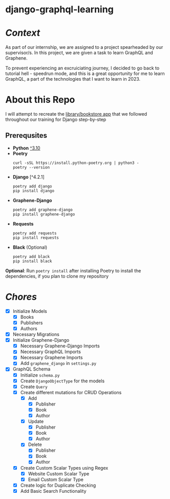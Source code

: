 # **django-graphql-learning**

# ***Context***
As part of our internship, we are assigned to a project spearheaded by our supervisor/s. In this project, we are given a task to learn GraphQL and Graphene. 

To prevent experiencing an excruiciating journey, I decided to go back to tutorial hell - speedrun mode, and this is a great opportunity for me to learn GraphQL, a part of the technologies that I want to learn in 2023.

# **About this Repo**
I will attempt to recreate the [library/bookstore app]((https://github.com/louispawaon/mugna-django-training)) that we followed throughout our training for Django step-by-step

## **Prerequsites**
- **Python** [^3.10](https://www.python.org/downloads/)
- **Poetry**
    ```
    curl -sSL https://install.python-poetry.org | python3 -
    poetry --version
    ```
- **Django** [^4.2.1]
    ```
    poetry add django
    pip install django
    ```
- **Graphene-Django**
  ```
  poetry add graphene-django
  pip install graphene-django
  ```
- **Requests**
  ```
  poetry add requests
  pip install requests
  ```
- **Black** (Optional)
  ```
  poetry add black
  pip install black
  ```

**Optional**: Run `poetry install` after installing Poetry to install the dependencies, if you plan to clone my repository

# ***Chores***
- [x] Initialize Models
  - [x] Books
  - [x] Publishers
  - [x] Authors
- [x] Necessary Migrations
- [x] Initialize Graphene-Django
  - [x] Necessary Graphene-Django Imports
  - [x] Necessary GraphQL Imports
  - [x] Necessary Graphene Imports
  - [x] Add `graphene_django` in `settings.py`
- [x] GraphQL Schema
  - [x] Initialize `schema.py`
  - [x] Create `DjangoObjectType` for the models
  - [x] Create `Query` 
  - [x] Create different mutations for CRUD Operations
    - [x] Add
      - [x] Publisher
      - [x] Book 
      - [x] Author
    - [x] Update
      - [x] Publisher
      - [x] Book 
      - [x] Author
    - [x] Delete
      - [x] Publisher
      - [x] Book 
      - [x] Author 
  - [x] Create Custom Scalar Types using Regex
    - [x] Website Custom Scalar Type
    - [x] Email Custom Scalar Type
  - [x] Create logic for Duplicate Checking
  - [x] Add Basic Search Functionality
